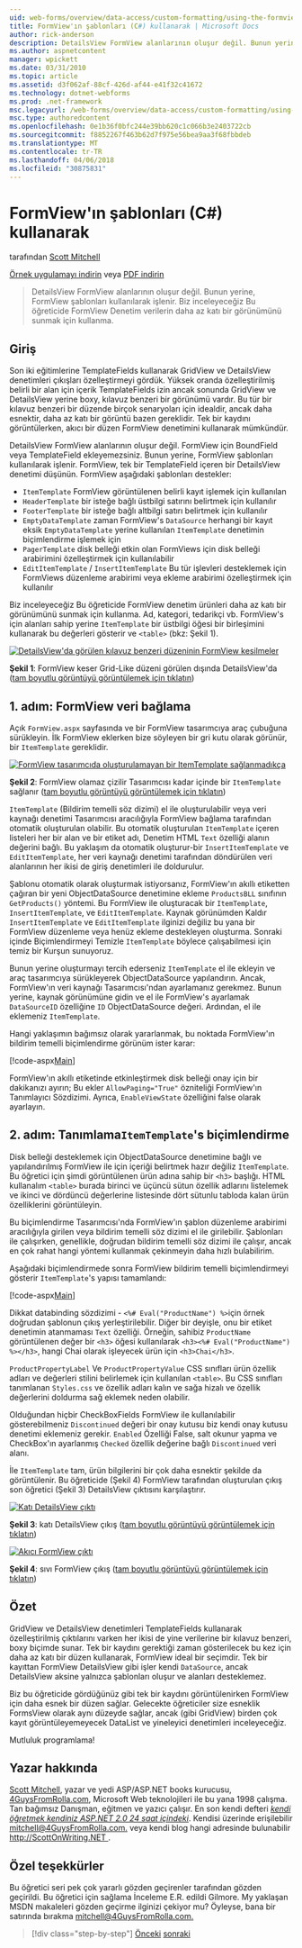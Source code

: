 ```yaml
---
uid: web-forms/overview/data-access/custom-formatting/using-the-formview-s-templates-cs
title: FormView'ın şablonları (C#) kullanarak | Microsoft Docs
author: rick-anderson
description: DetailsView FormView alanlarının oluşur değil. Bunun yerine, FormView şablonları kullanılarak işlenir. Bu öğreticide f kullanarak inceleyeceğiz...
ms.author: aspnetcontent
manager: wpickett
ms.date: 03/31/2010
ms.topic: article
ms.assetid: d3f062af-88cf-426d-af44-e41f32c41672
ms.technology: dotnet-webforms
ms.prod: .net-framework
msc.legacyurl: /web-forms/overview/data-access/custom-formatting/using-the-formview-s-templates-cs
msc.type: authoredcontent
ms.openlocfilehash: 0e1b36f0bfc244e39bb620c1c066b3e2403722cb
ms.sourcegitcommit: f8852267f463b62d7f975e56bea9aa3f68fbbdeb
ms.translationtype: MT
ms.contentlocale: tr-TR
ms.lasthandoff: 04/06/2018
ms.locfileid: "30875831"
---
```

<a name="using-the-formviews-templates-c"></a>FormView'ın şablonları (C#) kullanarak
====================
tarafından [Scott Mitchell](https://twitter.com/ScottOnWriting)

[Örnek uygulamayı indirin](http://download.microsoft.com/download/9/6/9/969e5c94-dfb6-4e47-9570-d6d9e704c3c1/ASPNET_Data_Tutorial_14_CS.exe) veya [PDF indirin](using-the-formview-s-templates-cs/_static/datatutorial14cs1.pdf)

> DetailsView FormView alanlarının oluşur değil. Bunun yerine, FormView şablonları kullanılarak işlenir. Biz inceleyeceğiz Bu öğreticide FormView Denetim verilerin daha az katı bir görünümünü sunmak için kullanma.


## <a name="introduction"></a>Giriş

Son iki eğitimlerine TemplateFields kullanarak GridView ve DetailsView denetimleri çıkışları özelleştirmeyi gördük. Yüksek oranda özelleştirilmiş belirli bir alan için içerik TemplateFields izin ancak sonunda GridView ve DetailsView yerine boxy, kılavuz benzeri bir görünümü vardır. Bu tür bir kılavuz benzeri bir düzende birçok senaryoları için idealdir, ancak daha esnektir, daha az katı bir görüntü bazen gereklidir. Tek bir kaydını görüntülerken, akıcı bir düzen FormView denetimini kullanarak mümkündür.

DetailsView FormView alanlarının oluşur değil. FormView için BoundField veya TemplateField ekleyemezsiniz. Bunun yerine, FormView şablonları kullanılarak işlenir. FormView, tek bir TemplateField içeren bir DetailsView denetimi düşünün. FormView aşağıdaki şablonları destekler:

- `ItemTemplate` FormView görüntülenen belirli kayıt işlemek için kullanılan
- `HeaderTemplate` bir isteğe bağlı üstbilgi satırını belirtmek için kullanılır
- `FooterTemplate` bir isteğe bağlı altbilgi satırı belirtmek için kullanılır
- `EmptyDataTemplate` zaman FormView's `DataSource` herhangi bir kayıt eksik `EmptyDataTemplate` yerine kullanılan `ItemTemplate` denetimin biçimlendirme işlemek için
- `PagerTemplate` disk belleği etkin olan FormViews için disk belleği arabirimini özelleştirmek için kullanılabilir
- `EditItemTemplate` / `InsertItemTemplate` Bu tür işlevleri desteklemek için FormViews düzenleme arabirimi veya ekleme arabirimi özelleştirmek için kullanılır

Biz inceleyeceğiz Bu öğreticide FormView denetim ürünleri daha az katı bir görünümünü sunmak için kullanma. Ad, kategori, tedarikçi vb. FormView's için alanları sahip yerine `ItemTemplate` bir üstbilgi öğesi bir birleşimini kullanarak bu değerleri gösterir ve `<table>` (bkz: Şekil 1).


[![DetailsView'da görülen kılavuz benzeri düzeninin FormView kesilmeler](using-the-formview-s-templates-cs/_static/image2.png)](using-the-formview-s-templates-cs/_static/image1.png)

**Şekil 1**: FormView keser Grid-Like düzeni görülen dışında DetailsView'da ([tam boyutlu görüntüyü görüntülemek için tıklatın](using-the-formview-s-templates-cs/_static/image3.png))


## <a name="step-1-binding-the-data-to-the-formview"></a>1. adım: FormView veri bağlama

Açık `FormView.aspx` sayfasında ve bir FormView tasarımcıya araç çubuğuna sürükleyin. İlk FormView eklerken bize söyleyen bir gri kutu olarak görünür, bir `ItemTemplate` gereklidir.


[![FormView tasarımcıda oluşturulamayan bir ItemTemplate sağlanmadıkça](using-the-formview-s-templates-cs/_static/image5.png)](using-the-formview-s-templates-cs/_static/image4.png)

**Şekil 2**: FormView olamaz çizilir Tasarımcısı kadar içinde bir `ItemTemplate` sağlanır ([tam boyutlu görüntüyü görüntülemek için tıklatın](using-the-formview-s-templates-cs/_static/image6.png))


`ItemTemplate` (Bildirim temelli söz dizimi) el ile oluşturulabilir veya veri kaynağı denetimi Tasarımcısı aracılığıyla FormView bağlama tarafından otomatik oluşturulan olabilir. Bu otomatik oluşturulan `ItemTemplate` içeren listeleri her bir alan ve bir etiket adı, Denetim HTML `Text` özelliği alanın değerini bağlı. Bu yaklaşım da otomatik oluşturur-bir `InsertItemTemplate` ve `EditItemTemplate`, her veri kaynağı denetimi tarafından döndürülen veri alanlarının her ikisi de giriş denetimleri ile doldurulur.

Şablonu otomatik olarak oluşturmak istiyorsanız, FormView'ın akıllı etiketten çağıran bir yeni ObjectDataSource denetimine ekleme `ProductsBLL` sınıfının `GetProducts()` yöntemi. Bu FormView ile oluşturacak bir `ItemTemplate`, `InsertItemTemplate`, ve `EditItemTemplate`. Kaynak görünümden Kaldır `InsertItemTemplate` ve `EditItemTemplate` ilginizi değiliz bu yana bir FormView düzenleme veya henüz ekleme destekleyen oluşturma. Sonraki içinde Biçimlendirmeyi Temizle `ItemTemplate` böylece çalışabilmesi için temiz bir Kurşun sunuyoruz.

Bunun yerine oluşturmayı tercih ederseniz `ItemTemplate` el ile ekleyin ve araç tasarımcıya sürükleyerek ObjectDataSource yapılandırın. Ancak, FormView'ın veri kaynağı Tasarımcısı'ndan ayarlamanız gerekmez. Bunun yerine, kaynak görünümüne gidin ve el ile FormView's ayarlamak `DataSourceID` özelliğine `ID` ObjectDataSource değeri. Ardından, el ile eklemeniz `ItemTemplate`.

Hangi yaklaşımın bağımsız olarak yararlanmak, bu noktada FormView'ın bildirim temelli biçimlendirme görünüm ister karar:


[!code-aspx[Main](using-the-formview-s-templates-cs/samples/sample1.aspx)]

FormView'ın akıllı etiketinde etkinleştirmek disk belleği onay için bir dakikanızı ayırın; Bu ekler `AllowPaging="True"` özniteliği FormView'ın Tanımlayıcı Sözdizimi. Ayrıca, `EnableViewState` özelliğini false olarak ayarlayın.

## <a name="step-2-defining-theitemtemplates-markup"></a>2. adım: Tanımlama`ItemTemplate`'s biçimlendirme

Disk belleği desteklemek için ObjectDataSource denetimine bağlı ve yapılandırılmış FormView ile için içeriği belirtmek hazır değiliz `ItemTemplate`. Bu öğretici için şimdi görüntülenen ürün adına sahip bir `<h3>` başlığı. HTML kullanalım `<table>` burada birinci ve üçüncü sütun özellik adlarını listelemek ve ikinci ve dördüncü değerlerine listesinde dört sütunlu tabloda kalan ürün özelliklerini görüntüleyin.

Bu biçimlendirme Tasarımcısı'nda FormView'ın şablon düzenleme arabirimi aracılığıyla girilen veya bildirim temelli söz dizimi el ile girilebilir. Şablonları ile çalışırken, genellikle, doğrudan bildirim temelli söz dizimi ile çalışır, ancak en çok rahat hangi yöntemi kullanmak çekinmeyin daha hızlı bulabilirim.

Aşağıdaki biçimlendirmede sonra FormView bildirim temelli biçimlendirmeyi gösterir `ItemTemplate`'s yapısı tamamlandı:


[!code-aspx[Main](using-the-formview-s-templates-cs/samples/sample2.aspx)]

Dikkat databinding sözdizimi - `<%# Eval("ProductName") %>`için örnek doğrudan şablonun çıkış yerleştirilebilir. Diğer bir deyişle, onu bir etiket denetimin atanmaması `Text` özelliği. Örneğin, sahibiz `ProductName` görüntülenen değer bir `<h3>` öğesi kullanılarak `<h3><%# Eval("ProductName") %></h3>`, hangi Chai olarak işleyecek ürün için `<h3>Chai</h3>`.

`ProductPropertyLabel` Ve `ProductPropertyValue` CSS sınıfları ürün özellik adları ve değerleri stilini belirlemek için kullanılan `<table>`. Bu CSS sınıfları tanımlanan `Styles.css` ve özellik adları kalın ve sağa hizalı ve özellik değerlerini doldurma sağ eklemek neden olabilir.

Olduğundan hiçbir CheckBoxFields FormView ile kullanılabilir gösterebilmeniz `Discontinued` değeri bir onay kutusu biz kendi onay kutusu denetimi eklemeniz gerekir. `Enabled` Özelliği False, salt okunur yapma ve CheckBox'ın ayarlanmış `Checked` özellik değerine bağlı `Discontinued` veri alanı.

İle `ItemTemplate` tam, ürün bilgilerini bir çok daha esnektir şekilde da görüntülenir. Bu öğreticide (Şekil 4) FormView tarafından oluşturulan çıkış son öğretici (Şekil 3) DetailsView çıktısını karşılaştırır.


[![Katı DetailsView çıktı](using-the-formview-s-templates-cs/_static/image8.png)](using-the-formview-s-templates-cs/_static/image7.png)

**Şekil 3**: katı DetailsView çıkış ([tam boyutlu görüntüyü görüntülemek için tıklatın](using-the-formview-s-templates-cs/_static/image9.png))


[![Akıcı FormView çıktı](using-the-formview-s-templates-cs/_static/image11.png)](using-the-formview-s-templates-cs/_static/image10.png)

**Şekil 4**: sıvı FormView çıkış ([tam boyutlu görüntüyü görüntülemek için tıklatın](using-the-formview-s-templates-cs/_static/image12.png))


## <a name="summary"></a>Özet

GridView ve DetailsView denetimleri TemplateFields kullanarak özelleştirilmiş çıktılarını varken her ikisi de yine verilerine bir kılavuz benzeri, boxy biçimde sunar. Tek bir kaydını gerektiği zaman gösterilecek bu kez için daha az katı bir düzen kullanarak, FormView ideal bir seçimdir. Tek bir kayıttan FormView DetailsView gibi işler kendi `DataSource`, ancak DetailsView aksine yalnızca şablonları oluşur ve alanları desteklemez.

Biz bu öğreticide gördüğünüz gibi tek bir kaydını görüntülenirken FormView için daha esnek bir düzen sağlar. Gelecekte öğreticiler size esneklik FormsView olarak aynı düzeyde sağlar, ancak (gibi GridView) birden çok kayıt görüntüleyemeyecek DataList ve yineleyici denetimleri inceleyeceğiz.

Mutluluk programlama!

## <a name="about-the-author"></a>Yazar hakkında

[Scott Mitchell](http://www.4guysfromrolla.com/ScottMitchell.shtml), yazar ve yedi ASP/ASP.NET books kurucusu, [4GuysFromRolla.com](http://www.4guysfromrolla.com), Microsoft Web teknolojileri ile bu yana 1998 çalışma. Tan bağımsız Danışman, eğitmen ve yazıcı çalışır. En son kendi defteri [ *kendi öğretmek kendiniz ASP.NET 2.0 24 saat içindeki*](https://www.amazon.com/exec/obidos/ASIN/0672327384/4guysfromrollaco). Kendisi üzerinde erişilebilir [ mitchell@4GuysFromRolla.com.](mailto:mitchell@4GuysFromRolla.com) veya kendi blog hangi adresinde bulunabilir [ http://ScottOnWriting.NET ](http://ScottOnWriting.NET).

## <a name="special-thanks-to"></a>Özel teşekkürler

Bu öğretici seri pek çok yararlı gözden geçirenler tarafından gözden geçirildi. Bu öğretici için sağlama İnceleme E.R. edildi Gilmore. My yaklaşan MSDN makaleleri gözden geçirme ilginizi çekiyor mu? Öyleyse, bana bir satırında bırakma [ mitchell@4GuysFromRolla.com.](mailto:mitchell@4GuysFromRolla.com)

> [!div class="step-by-step"]
> [Önceki](using-templatefields-in-the-detailsview-control-cs.md)
> [sonraki](displaying-summary-information-in-the-gridview-s-footer-cs.md)
